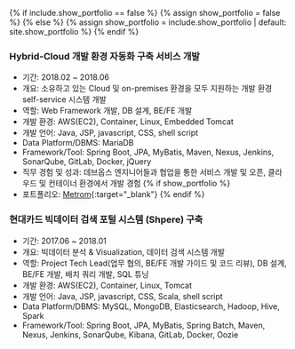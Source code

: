 {% if include.show_portfolio == false %}
  {% assign show_portfolio = false %}
{% else %}
  {% assign show_portfolio = include.show_portfolio | default: site.show_portfolio %}
{% endif %}

### Hybrid-Cloud 개발 환경 자동화 구축 서비스 개발
- 기간: 2018.02 ~ 2018.06
- 개요: 소유하고 있는 Cloud 및 on-premises 환경을 모두 지원하는 개발 환경 self-service 시스템 개발
- 역할: Web Framework 개발, DB 설계, BE/FE 개발
- 개발 환경: AWS(EC2), Container, Linux, Embedded Tomcat
- 개발 언어: Java, JSP, javascript, CSS, shell script
- Data Platform/DBMS: MariaDB
- Framework/Tool: Spring Boot, JPA, MyBatis, Maven, Nexus, Jenkins, SonarQube, GitLab, Docker, jQuery
- 직무 경험 및 성과: 데브옵스 엔지니어들과 협업을 통한 서비스 개발 및 오픈, 클라우드 및 컨테이너 환경에서 개발 경험
{% if show_portfolio %}
- 포트폴리오: [Metrom](./portfolio/metrom){:target="_blank"}
{% endif %}

### 현대카드 빅데이터 검색 포털 시스템 (Shpere) 구축
- 기간: 2017.06 ~ 2018.01
- 개요: 빅데이터 분석 & Visualization, 데이터 검색 시스템 개발
- 역할: Project Tech Lead(업무 협의, BE/FE 개발 가이드 및 코드 리뷰), DB 설계, BE/FE 개발, 배치 쿼리 개발, SQL 튜닝
- 개발 환경: AWS(EC2), Container, Linux, Tomcat
- 개발 언어: Java, JSP, javascript, CSS, Scala, shell script
- Data Platform/DBMS: MySQL, MongoDB, Elasticsearch, Hadoop, Hive, Spark
- Framework/Tool: Spring Boot, JPA, MyBatis, Spring Batch, Maven, Nexus, Jenkins, SonarQube, Kibana, GitLab, Docker, Oozie